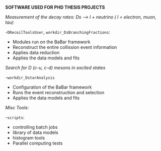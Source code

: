 **SOFTWARE USED FOR PHD THESIS PROJECTS**

*Measurement of the decay rates: Ds --> l + neutrino  ( l = electron, muon, tau)*

-`DRecoilToolsUser`, `workdir_DsBranchingFractions`:
  - Modules run on the BaBar framework 
  - Reconstruct the entire collission event information
  - Applies data reduction
  - Applies the data models and fits

*Search for D (c-u, c-d) mesons in excited states*

-`workdir_DstarAnalysis`
  - Configuration of the BaBar framework
  - Runs the event reconstruction and selection
  - Applies the data models and fits

*Misc Tools:*

-`scripts`: 
  - controlling batch jobs
  - library of data models
  - histogram tools
  - Parallel computing tests

